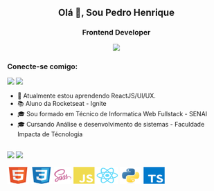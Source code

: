 <h2 align="center">Olá 👋, Sou Pedro Henrique</h2>
<h3 align="center">Frontend Developer</h3>

<div align="center">
<img src="https://raw.githubusercontent.com/birobirobiro/birobirobiro/master/animation_500_kv8i962g.gif">
</div>

<p align="left">
<h3 align="left">Conecte-se comigo:</h3>

<a href="https://www.linkedin.com/in/pedro-henrique-0236491a3/" target="_blank"><img src="https://img.shields.io/badge/-Pedro_Henrique-0077B5?style=for-the-badge&logo=Linkedin&logoColor=white"/></a> <a href="henrique.netsto@gmail.com"><img src="https://img.shields.io/badge/-henrique.netsto@gmail.com-D14836?style=for-the-badge&logo=Gmail&logoColor=white"/></a>

</p>

- 🌱 Atualmente estou aprendendo ReactJS/UI/UX.
- 📚 Aluno da Rocketseat - Ignite
- 🎓 Sou formado em Técnico de Informatica Web Fullstack - SENAI 
- 🎓 Cursando Análise e desenvolvimento de sistemas - Faculdade Impacta de Técnologia
<br>


<div>
<img height="175em" src="https://github-readme-stats.vercel.app/api?username=pedroHenrique013&show_icons=true&theme=radical">
<img height="175em" src="https://github-readme-stats.vercel.app/api/top-langs/?username=anuraghazra&layout=compact&theme=radical">
</div>

<div style="display: inline_block"><br>
  <img allign="center" alt="Mendes-HTML" height="40" width="50" src="https://raw.githubusercontent.com/devicons/devicon/master/icons/html5/html5-original.svg">
  <img allign="center" alt="Mendes-CSS" height="40" width="50" src="https://raw.githubusercontent.com/devicons/devicon/master/icons/css3/css3-original.svg">
  <img src="https://raw.githubusercontent.com/devicons/devicon/master/icons/sass/sass-original.svg" alt="sass" width="40" height="40"/>
  <img allign="center" alt="Mendes-JSCRIPT" height="40" width="50" src="https://raw.githubusercontent.com/devicons/devicon/master/icons/javascript/javascript-plain.svg">
  <img allign="center" alt="Mendes-REACT" height="40" width="50" src="https://raw.githubusercontent.com/devicons/devicon/master/icons/react/react-original.svg">
  <img allign="center" alt="Mendes-PYTHON" height="40" width="50" src="https://raw.githubusercontent.com/devicons/devicon/master/icons/python/python-original.svg">
  <img allign="center" alt="Mendes-PYTHON" height="40" width="50" src="https://raw.githubusercontent.com/devicons/devicon/master/icons/typescript/typescript-plain.svg">
</div>
